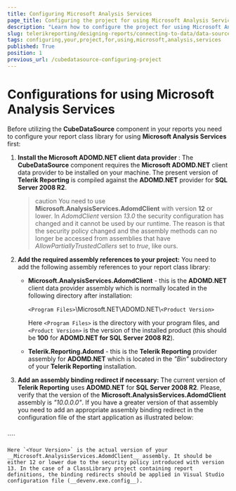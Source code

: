 ```yaml
---
title: Configuring Microsoft Analysis Services
page_title: Configuring the project for using Microsoft Analysis Services
description: "Learn how to configure the project for using Microsoft Analysis Services before using the CubeDataSource in your Telerik Reports."
slug: telerikreporting/designing-reports/connecting-to-data/data-source-components/cubedatasource-component/configuring-your-project-for-using-microsoft-analysis-services
tags: configuring,your,project,for,using,microsoft,analysis,services
published: True
position: 1
previous_url: /cubedatasource-configuring-project
---
```


# Configurations for using Microsoft Analysis Services

Before utilizing the __CubeDataSource__ component in your reports you need to configure your report class library for using __Microsoft Analysis Services__ first:

1. __Install the Microsoft ADOMD.NET client data provider__ : The __CubeDataSource__ component requires the __Microsoft ADOMD.NET__ client data provider to be installed on your machine. The present version of __Telerik Reporting__ is compiled against the __ADOMD.NET__ provider for __SQL Server 2008 R2__.

	>caution You need to use __Microsoft.AnalysisServices.AdomdClient__ with version __12__ or lower. In _AdomdClient_ version _13.0_ the security configuration has changed and it cannot be used by our runtime. The reason is that the security policy changed and the assembly methods can no longer be accessed from assemblies that have _AllowPartiallyTrustedCallers_ set to _true_, like ours.

1. __Add the required assembly references to your project:__ You need to add the following assembly references to your report class library: 

	+ __Microsoft.AnalysisServices.AdomdClient__ - this is the __ADOMD.NET__ client data provider assembly which is normally located in the following directory after installation:

		`<Program Files>`\\Microsoft.NET\\ADOMD.NET\\`<Product Version>`

		Here `<Program Files>` is the directory with your program files, and `<Product Version>` is the version of the installed product (this should be __100__ for __ADOMD.NET for SQL Server 2008 R2__).

	+ __Telerik.Reporting.Adomd__ - this is the __Telerik Reporting__ provider assembly for __ADOMD.NET__ which is located in the *"Bin"* subdirectory of your __Telerik Reporting__ installation.

1. __Add an assembly binding redirect if necessary:__ The current version of __Telerik Reporting__ uses __ADOMD.NET__ for __SQL Server 2008 R2__. Please, verify that the version of the __Microsoft.AnalysisServices.AdomdClient__ assembly is *"10.0.0.0"*. If you have a greater version of that assembly you need to add an appropriate assembly binding redirect in the configuration file of the start application as illustrated below: 

	````XML
<configuration>
		<runtime>
			<assemblyBinding xmlns="urn:schemas-microsoft-com:asm.v1">
				<dependentAssembly>
					<assemblyIdentity name="Microsoft.AnalysisServices.AdomdClient"
					publicKeyToken="89845dcd8080cc91"
					culture="neutral" />
					<bindingRedirect oldVersion="0.0.0.0-65535.65535.65535.65535"
					newVersion="<Your Version>" />
				</dependentAssembly>
			</assemblyBinding>
		</runtime>
	</configuration>
````

	Here `<Your Version>` is the actual version of your __Microsoft.AnalysisServices.AdomdClient__ assembly. It should be either 12 or lower due to the security policy introduced with version 13. In the case of a ClassLibrary project containing report definitions, the binding redirects should be applied in Visual Studio configuration file (__devenv.exe.config__).
